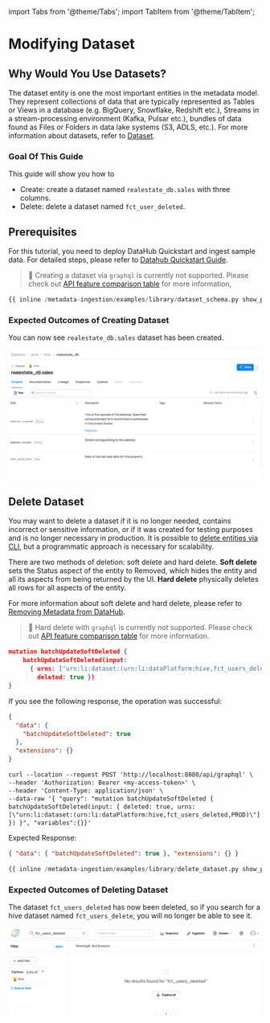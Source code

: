 import Tabs from '@theme/Tabs';
import TabItem from '@theme/TabItem';

# Modifying Dataset

## Why Would You Use Datasets?

The dataset entity is one the most important entities in the metadata model. They represent collections of data that are typically represented as Tables or Views in a database (e.g. BigQuery, Snowflake, Redshift etc.), Streams in a stream-processing environment (Kafka, Pulsar etc.), bundles of data found as Files or Folders in data lake systems (S3, ADLS, etc.).
For more information about datasets, refer to [Dataset](/docs/generated/metamodel/entities/dataset.md).

### Goal Of This Guide

This guide will show you how to 
* Create: create a dataset named `realestate_db.sales` with three columns.
* Delete: delete a dataset named `fct_user_deleted`.

## Prerequisites

For this tutorial, you need to deploy DataHub Quickstart and ingest sample data.
For detailed steps, please refer to [Datahub Quickstart Guide](/docs/quickstart.md).

<Tabs>
<TabItem value="graphql" label="GraphQL">

> 🚫 Creating a dataset via `graphql` is currently not supported.
> Please check out [API feature comparison table](/docs/api/datahub-apis.md#datahub-api-comparison) for more information,

</TabItem>
<TabItem value="python" label="Python" default>

```python
{{ inline /metadata-ingestion/examples/library/dataset_schema.py show_path_as_comment }}
```
</TabItem>
</Tabs>


### Expected Outcomes of Creating Dataset

You can now see `realestate_db.sales` dataset has been created.

![dataset-created](../../imgs/apis/tutorials/dataset-created.png)

## Delete Dataset

You may want to delete a dataset if it is no longer needed, contains incorrect or sensitive information, or if it was created for testing purposes and is no longer necessary in production.
It is possible to [delete entities via CLI](/docs/how/delete-metadata.md), but a programmatic approach is necessary for scalability.

There are two methods of deletion: soft delete and hard delete.
**Soft delete** sets the Status aspect of the entity to Removed, which hides the entity and all its aspects from being returned by the UI.
**Hard delete** physically deletes all rows for all aspects of the entity.

For more information about soft delete and hard delete, please refer to [Removing Metadata from DataHub](/docs/how/delete-metadata.md#delete-by-urn).


<Tabs>
<TabItem value="graphql" label="GraphQL">

> 🚫 Hard delete with `graphql` is currently not supported.
> Please check out [API feature comparison table](/docs/api/datahub-apis.md#datahub-api-comparison) for more information.

```json
mutation batchUpdateSoftDeleted {
    batchUpdateSoftDeleted(input:
      { urns: ["urn:li:dataset:(urn:li:dataPlatform:hive,fct_users_deleted,PROD)"],
        deleted: true })
}
```

If you see the following response, the operation was successful:

```json
{
  "data": {
    "batchUpdateSoftDeleted": true
  },
  "extensions": {}
}
```

</TabItem>
<TabItem value="curl" label="Curl">

```shell
curl --location --request POST 'http://localhost:8080/api/graphql' \
--header 'Authorization: Bearer <my-access-token>' \
--header 'Content-Type: application/json' \
--data-raw '{ "query": "mutation batchUpdateSoftDeleted { batchUpdateSoftDeleted(input: { deleted: true, urns: [\"urn:li:dataset:(urn:li:dataPlatform:hive,fct_users_deleted,PROD)\"] }) }", "variables":{}}'
```

Expected Response:

```json
{ "data": { "batchUpdateSoftDeleted": true }, "extensions": {} }
```

</TabItem>
<TabItem value="python" label="Python" default>

```python
{{ inline /metadata-ingestion/examples/library/delete_dataset.py show_path_as_comment }}
```
</TabItem>
</Tabs>

### Expected Outcomes of Deleting Dataset

The dataset `fct_users_deleted` has now been deleted, so if you search for a hive dataset named `fct_users_delete`, you will no longer be able to see it.

![dataset-deleted](../../imgs/apis/tutorials/dataset-deleted.png)
